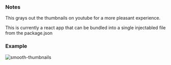 ### Notes

This grays out the thumbnails on youtube for a more pleasant experience.

This is currently a react app that can be bundled into a single injectabled file from the package.json
### Example

![smooth-thumbnails](https://user-images.githubusercontent.com/20057179/182273472-906e37a9-28d7-4e99-8752-340dea34209d.gif)
